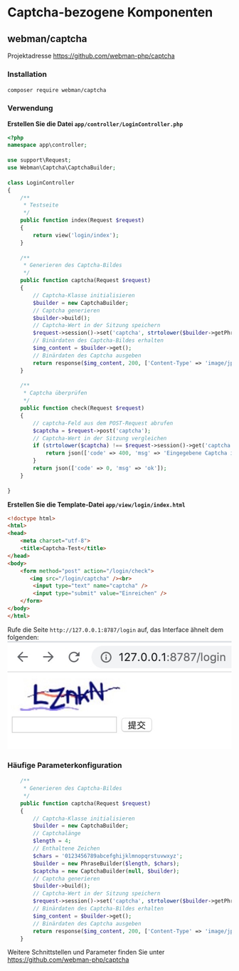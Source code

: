 # Captcha-bezogene Komponenten

## webman/captcha
Projektadresse https://github.com/webman-php/captcha

### Installation
```composer require webman/captcha```

### Verwendung

**Erstellen Sie die Datei `app/controller/LoginController.php`**

```php
<?php
namespace app\controller;

use support\Request;
use Webman\Captcha\CaptchaBuilder;

class LoginController
{
    /**
     * Testseite
     */
    public function index(Request $request)
    {
        return view('login/index');
    }
    
    /**
     * Generieren des Captcha-Bildes
     */
    public function captcha(Request $request)
    {
        // Captcha-Klasse initialisieren
        $builder = new CaptchaBuilder;
        // Captcha generieren
        $builder->build();
        // Captcha-Wert in der Sitzung speichern
        $request->session()->set('captcha', strtolower($builder->getPhrase()));
        // Binärdaten des Captcha-Bildes erhalten
        $img_content = $builder->get();
        // Binärdaten des Captcha ausgeben
        return response($img_content, 200, ['Content-Type' => 'image/jpeg']);
    }

    /**
     * Captcha überprüfen
     */
    public function check(Request $request)
    {
        // captcha-Feld aus dem POST-Request abrufen
        $captcha = $request->post('captcha');
        // Captcha-Wert in der Sitzung vergleichen
        if (strtolower($captcha) !== $request->session()->get('captcha')) {
            return json(['code' => 400, 'msg' => 'Eingegebene Captcha ist nicht korrekt']);
        }
        return json(['code' => 0, 'msg' => 'ok']);
    }

}
```

**Erstellen Sie die Template-Datei `app/view/login/index.html`**

```html
<!doctype html>
<html>
<head>
    <meta charset="utf-8">
    <title>Captcha-Test</title>  
</head>
<body>
    <form method="post" action="/login/check">
       <img src="/login/captcha" /><br>
        <input type="text" name="captcha" />
        <input type="submit" value="Einreichen" />
    </form>
</body>
</html>
```

Rufe die Seite `http://127.0.0.1:8787/login` auf, das Interface ähnelt dem folgenden:
![](../../assets/img/captcha.png)

### Häufige Parameterkonfiguration
```php
    /**
     * Generieren des Captcha-Bildes
     */
    public function captcha(Request $request)
    {
        // Captcha-Klasse initialisieren
        $builder = new CaptchaBuilder;
        // Captchalänge
        $length = 4;
        // Enthaltene Zeichen
        $chars = '0123456789abcefghijklmnopqrstuvwxyz';
        $builder = new PhraseBuilder($length, $chars);
        $captcha = new CaptchaBuilder(null, $builder);
        // Captcha generieren
        $builder->build();
        // Captcha-Wert in der Sitzung speichern
        $request->session()->set('captcha', strtolower($builder->getPhrase()));
        // Binärdaten des Captcha-Bildes erhalten
        $img_content = $builder->get();
        // Binärdaten des Captcha ausgeben
        return response($img_content, 200, ['Content-Type' => 'image/jpeg']);
    }
```

Weitere Schnittstellen und Parameter finden Sie unter https://github.com/webman-php/captcha
